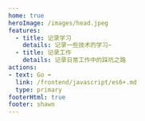 ```yaml
---
home: true
heroImage: /images/head.jpeg
features:
  - title: 记录学习
    details: 记录一些技术的学习~
  - title: 记录工作
    details: 记录日常工作中的踩坑之路
actions:
- text: Go ➡️
  link: /frontend/javascript/es6+.md
  type: primary
footerHtml: true
footer: shawn
---
```


